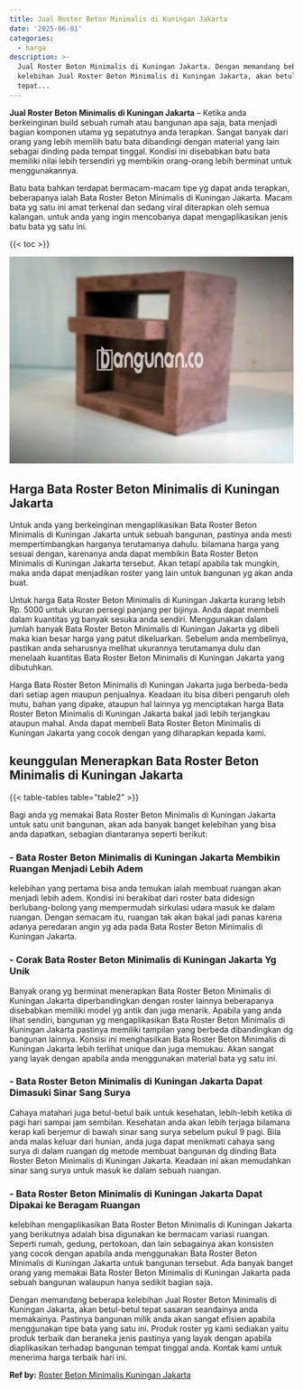 ```yaml
---
title: Jual Roster Beton Minimalis di Kuningan Jakarta
date: '2025-06-01'
categories:
  - harga
description: >-
  Jual Roster Beton Minimalis di Kuningan Jakarta. Dengan memandang beberapa
  kelebihan Jual Roster Beton Minimalis di Kuningan Jakarta, akan betul-betul
  tepat...
---
```


**Jual Roster Beton Minimalis di Kuningan Jakarta** – Ketika anda berkeinginan build sebuah rumah atau bangunan apa saja, bata menjadi bagian komponen utama yg sepatutnya anda terapkan. Sangat banyak dari orang yang lebih memilih batu bata dibandingi dengan material yang lain sebagai dinding pada tempat tinggal. Kondisi ini disebabkan batu bata memiliki nilai lebih tersendiri yg membikin orang-orang lebih berminat untuk menggunakannya.

Batu bata bahkan terdapat bermacam-macam tipe yg dapat anda terapkan, beberapanya ialah Bata Roster Beton Minimalis di Kuningan Jakarta. Macam bata yg satu ini amat terkenal dan sedang viral diterapkan oleh semua kalangan. untuk anda yang ingin mencobanya dapat mengaplikasikan jenis batu bata yg satu ini.

{{< toc >}}

![Jual Roster Beton Minimalis di Kuningan Jakarta](/images/bata-roster-minimalis-30.png)

## Harga Bata Roster Beton Minimalis di Kuningan Jakarta

Untuk anda yang berkeinginan mengaplikasikan Bata Roster Beton Minimalis di Kuningan Jakarta untuk sebuah bangunan, pastinya anda mesti mempertimbangkan harganya terutamanya dahulu. bilamana harga yang sesuai dengan, karenanya anda dapat membikin Bata Roster Beton Minimalis di Kuningan Jakarta tersebut. Akan tetapi apabila tak mungkin, maka anda dapat menjadikan roster yang lain untuk bangunan yg akan anda buat.

Untuk harga Bata Roster Beton Minimalis di Kuningan Jakarta kurang lebih Rp. 5000 untuk ukuran persegi panjang per bijinya. Anda dapat membeli dalam kuantitas yg banyak sesuka anda sendiri. Menggunakan dalam jumlah banyak Bata Roster Beton Minimalis di Kuningan Jakarta yg dibeli maka kian besar harga yang patut dikeluarkan. Sebelum anda membelinya, pastikan anda seharusnya melihat ukurannya terutamanya dulu dan menelaah kuantitas Bata Roster Beton Minimalis di Kuningan Jakarta yang dibutuhkan.

Harga Bata Roster Beton Minimalis di Kuningan Jakarta juga berbeda-beda dari setiap agen maupun penjualnya. Keadaan itu bisa diberi pengaruh oleh mutu, bahan yang dipake, ataupun hal lainnya yg menciptakan harga Bata Roster Beton Minimalis di Kuningan Jakarta bakal jadi lebih terjangkau ataupun mahal. Anda dapat membeli Bata Roster Beton Minimalis di Kuningan Jakarta yang cocok dengan yang diharapkan kepada kami.

## keunggulan Menerapkan Bata Roster Beton Minimalis di Kuningan Jakarta

{{< table-tables table="table2" >}}

Bagi anda yg memakai Bata Roster Beton Minimalis di Kuningan Jakarta untuk satu unit bangunan, akan ada banyak banget kelebihan yang bisa anda dapatkan, sebagian diantaranya seperti berikut:

### \- Bata Roster Beton Minimalis di Kuningan Jakarta Membikin Ruangan Menjadi Lebih Adem

kelebihan yang pertama bisa anda temukan ialah membuat ruangan akan menjadi lebih adem. Kondisi ini berakibat dari roster bata didesign berlubang-bolong yang mempermudah sirkulasi udara masuk ke dalam ruangan. Dengan semacam itu, ruangan tak akan bakal jadi panas karena adanya peredaran angin yg ada pada Bata Roster Beton Minimalis di Kuningan Jakarta.

### \- Corak Bata Roster Beton Minimalis di Kuningan Jakarta Yg Unik

Banyak orang yg berminat menerapkan Bata Roster Beton Minimalis di Kuningan Jakarta diperbandingkan dengan roster lainnya beberapanya disebabkan memiliki model yg antik dan juga menarik. Apabila yang anda lihat sendiri, bangunan yg mengaplikasikan Bata Roster Beton Minimalis di Kuningan Jakarta pastinya memiliki tampilan yang berbeda dibandingkan dg bangunan lainnya. Konsisi ini menghasilkan Bata Roster Beton Minimalis di Kuningan Jakarta lebih terlihat unique dan juga memukau. Akan sangat yang layak dengan apabila anda menggunakan material bata yg satu ini.

### \- Bata Roster Beton Minimalis di Kuningan Jakarta Dapat Dimasuki Sinar Sang Surya

Cahaya matahari juga betul-betul baik untuk kesehatan, lebih-lebih ketika di pagi hari sampai jam sembilan. Kesehatan anda akan lebih terjaga bilamana kerap kali berjemur di bawah sinar sang surya sebelum pukul 9 pagi. Bila anda malas keluar dari hunian, anda juga dapat menikmati cahaya sang surya di dalam ruangan dg metode membuat bangunan dg dinding Bata Roster Beton Minimalis di Kuningan Jakarta. Keadaan ini akan memudahkan sinar sang surya untuk masuk ke dalam sebuah ruangan.

### \- Bata Roster Beton Minimalis di Kuningan Jakarta Dapat Dipakai ke Beragam Ruangan

kelebihan mengaplikasikan Bata Roster Beton Minimalis di Kuningan Jakarta yang berikutnya adalah bisa digunakan ke bermacam variasi ruangan. Seperti rumah, gedung, pertokoan, dan lain sebagainya akan konsisten yang cocok dengan apabila anda menggunakan Bata Roster Beton Minimalis di Kuningan Jakarta untuk bangunan tersebut. Ada banyak banget orang yang memakai Bata Roster Beton Minimalis di Kuningan Jakarta pada sebuah bangunan walaupun hanya sedikit bagian saja.

Dengan memandang beberapa kelebihan Jual Roster Beton Minimalis di Kuningan Jakarta, akan betul-betul tepat sasaran seandainya anda memakainya. Pastinya bangunan milik anda akan sangat efisien apabila menggunakan tipe bata yang satu ini. Produk roster yg kami sediakan yaitu produk terbaik dan beraneka jenis pastinya yang layak dengan apabila diaplikasikan terhadap bangunan tempat tinggal anda. Kontak kami untuk menerima harga terbaik hari ini.

**Ref by:** [Roster Beton Minimalis Kuningan Jakarta](https://id.wikipedia.org/wiki/Roster)
